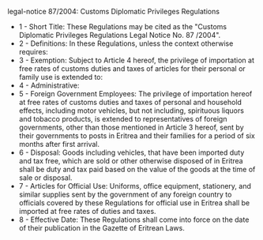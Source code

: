 legal-notice 87&#x2F;2004: Customs Diplomatic Privileges Regulations

<ul>
			<li>1 - Short Title: These Regulations may be cited as the &quot;Customs Diplomatic Privileges Regulations Legal Notice No. 87 &#x2F;2004&quot;.<ul>
			</ul></li>			<li>2 - Definitions: In these Regulations, unless the context otherwise requires: <ul>
			</ul></li>			<li>3 - Exemption: Subject to Article 4 hereof, the privilege of importation at free rates of customs duties and taxes of articles for their personal or family use is extended to: <ul>
			</ul></li>			<li>4 - Administrative: <ul>
			</ul></li>			<li>5 - Foreign Government Employees: The privilege of importation hereof at free rates of customs duties and taxes of personal and household effects, including motor vehicles, but not including, spirituous liquors and tobacco products, is extended to representatives of foreign governments, other than those mentioned in Article 3 hereof, sent by their governments to posts in Eritrea and their families for a period of six months after first arrival.<ul>
			</ul></li>			<li>6 - Disposal: Goods including vehicles, that have been imported duty and tax free, which are sold or other otherwise disposed of in Eritrea shall be duty and tax paid based on the value of the goods at the time of sale or disposal. <ul>
			</ul></li>			<li>7 - Articles for Official Use: Uniforms, office equipment, stationery, and similar supplies sent by the government of any foreign country to officials covered by these Regulations for official use in Eritrea shall be imported at free rates of duties and taxes.<ul>
			</ul></li>			<li>8 - Effective Date: These Regulations shall come into force on the date of their publication in the Gazette of Eritrean Laws.<ul>
			</ul></li></ul>